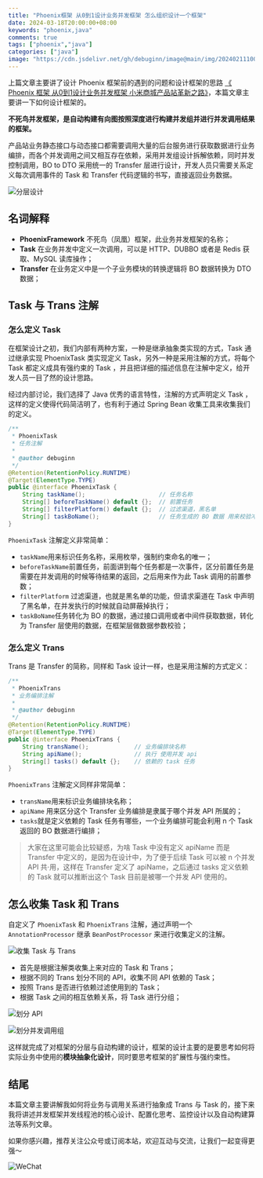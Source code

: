 ```yaml
---
title: "Phoenix框架 从0到1设计业务并发框架 怎么组织设计一个框架"
date: 2024-03-18T20:00:00+08:00
keywords: "phoenix,java"
comments: true
tags: ["phoenix","java"]
categories: ["java"]
image: "https://cdn.jsdelivr.net/gh/debuginn/image@main/img/202402111005028.jpeg"
---
```


上篇文章主要讲了设计 Phoenix 框架前的遇到的问题和设计框架的思路 [《 Phoenix 框架 从0到1设计业务并发框架 小米商城产品站革新之路》](https://blog.debuginn.com/p/phoenix-framework-1/)，本篇文章主要讲一下如何设计框架的。

**不死鸟并发框架，是自动构建有向图按照深度进行构建并发组并进行并发调用结果的框架。**

产品站业务静态接口与动态接口都需要调用大量的后台服务进行获取数据进行业务编排，而各个并发调用之间又相互存在依赖，采用并发组设计拆解依赖，同时并发控制调用，BO to DTO 采用统一的 Transfer 层进行设计，开发人员只需要关系定义每次调用事件的 Task 和 Transfer 代码逻辑的书写，直接返回业务数据。

![分层设计](https://cdn.jsdelivr.net/gh/debuginn/image@main/img/20240308vidGwp.jpeg)

## 名词解释

- **PhoenixFramework** 不死鸟（凤凰）框架，此业务并发框架的名称；
- **Task** 在业务并发中定义一次调用，可以是 HTTP、DUBBO 或者是 Redis 获取、MySQL 读库操作；
- **Transfer** 在业务定义中是一个子业务模块的转换逻辑将 BO 数据转换为 DTO 数据；

## Task 与 Trans 注解

### 怎么定义 Task

在框架设计之初，我们内部有两种方案，一种是继承抽象类实现的方式，Task 通过继承实现 PhoenixTask 类实现定义 Task，另外一种是采用注解的方式，将每个 Task 都定义成具有强约束的 Task ，并且把详细的描述信息在注解中定义，给开发人员一目了然的设计思路。

经过内部讨论，我们选择了 Java 优秀的语言特性，注解的方式声明定义 Task ，这样的定义使得代码简洁明了，也有利于通过 Spring Bean 收集工具来收集我们的定义。

```java
/**  
 * PhoenixTask 
 * 任务注解  
 *  
 * @author debuginn
 */
@Retention(RetentionPolicy.RUNTIME)  
@Target(ElementType.TYPE)  
public @interface PhoenixTask {  
    String taskName();                     // 任务名称  
    String[] beforeTaskName() default {};  // 前置任务  
    String[] filterPlatform() default {};  // 过滤渠道，黑名单  
    String[] taskBoName();                 // 任务生成的 BO 数据 用来校验冲突  
}
```

`PhoenixTask` 注解定义非常简单：

- `taskName`用来标识任务名称，采用枚举，强制约束命名的唯一；
- `beforeTaskName`前置任务，前面讲到每个任务都是一次事件，区分前置任务是需要在并发调用的时候等待结果的返回，之后用来作为此 Task 调用的前置参数；
- `filterPlatform` 过滤渠道，也就是黑名单的功能，但请求渠道在 Task 中声明了黑名单，在并发执行的时候就自动屏蔽掉执行；
- `taskBoName`任务转化为 BO 的数据，通过接口调用或者中间件获取数据，转化为 Transfer 层使用的数据，在框架层做数据参数校验；

### 怎么定义 Trans

Trans 是 Transfer 的简称，同样和 Task 设计一样，也是采用注解的方式定义：

```java
/**  
 * PhoenixTrans 
 * 业务编排注解  
 *  
 * @author debuginn 
 */
@Retention(RetentionPolicy.RUNTIME)  
@Target(ElementType.TYPE)  
public @interface PhoenixTrans {  
    String transName();             // 业务编排块名称  
    String apiName();               // 执行 使用并发 api  
    String[] tasks() default {};    // 依赖的 task 任务  
}
```

`PhoenixTrans` 注解定义同样非常简单：

- `transName`用来标识业务编排块名称；
- `apiName` 用来区分这个 Transfer 业务编排是隶属于哪个并发 API 所属的；
- `tasks`就是定义依赖的 Task 任务有哪些，一个业务编排可能会利用 n 个 Task 返回的 BO 数据进行编排；

> 大家在这里可能会比较疑惑，为啥 Task 中没有定义 apiName 而是 Transfer 中定义的，是因为在设计中，为了便于后续 Task 可以被 n 个并发 API 共·用，这样在 Transfer 定义了 apiName，之后通过 tasks 定义依赖的 Task 就可以推断出这个 Task 目前是被哪一个并发 API 使用的。

## 怎么收集 Task 和 Trans

自定义了 `PhoenixTask` 和 `PhoenixTrans` 注解，通过声明一个 `AnnotationProcessor` 继承 `BeanPostProcessor` 来进行收集定义的注解。

![收集 Task 与 Trans](https://cdn.jsdelivr.net/gh/debuginn/image@main/img/20240318xHJQIJ.jpeg)

- 首先是根据注解类收集上来对应的 Task 和 Trans；
- 根据不同的 Trans 划分不同的 API，收集不同 API 依赖的 Task；
- 按照 Trans 是否进行依赖过滤使用到的 Task；
- 根据 Task 之间的相互依赖关系，将 Task 进行分组；

![划分 API](https://cdn.jsdelivr.net/gh/debuginn/image@main/img/20240318m9lRul.jpeg)

![划分并发调用组](https://cdn.jsdelivr.net/gh/debuginn/image@main/img/20240318Wzvtlt.jpeg)

这样就完成了对框架的分层与自动构建的设计，框架的设计主要的是要思考如何将实际业务中使用的**模块抽象化设计**，同时要思考框架的扩展性与强约束性。

## 结尾

本篇文章主要讲解我如何将业务与调用关系进行抽象成 Trans 与 Task 的，接下来我将讲述并发框架并发线程池的核心设计、配置化思考、监控设计以及自动构建算法等系列文章。

如果你感兴趣，推荐关注公众号或订阅本站，欢迎互动与交流，让我们一起变得更强～

![WeChat](https://cdn.jsdelivr.net/gh/debuginn/image@main/img/202302202248422.png)